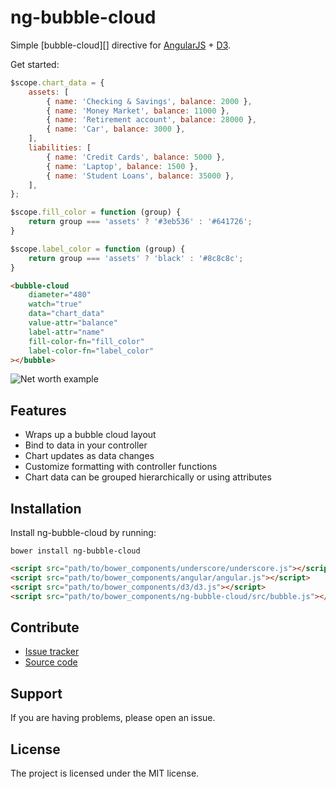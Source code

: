 ng-bubble-cloud
===============

Simple [bubble-cloud][] directive for [AngularJS][] + [D3][]. 

Get started:

```js
$scope.chart_data = {
    assets: [
        { name: 'Checking & Savings', balance: 2000 },
        { name: 'Money Market', balance: 11000 },
        { name: 'Retirement account', balance: 28000 },
        { name: 'Car', balance: 3000 },
    ],
	liabilities: [
        { name: 'Credit Cards', balance: 5000 },
        { name: 'Laptop', balance: 1500 },
        { name: 'Student Loans', balance: 35000 },
    ],
};

$scope.fill_color = function (group) {
    return group === 'assets' ? '#3eb536' : '#641726';
}

$scope.label_color = function (group) {
    return group === 'assets' ? 'black' : '#8c8c8c';
}
```

```html
<bubble-cloud
	diameter="480"
	watch="true"
	data="chart_data"
	value-attr="balance"
	label-attr="name"
	fill-color-fn="fill_color"
	label-color-fn="label_color"
></bubble>
```

![Net worth example][]

Features
--------

- Wraps up a bubble cloud layout
- Bind to data in your controller
- Chart updates as data changes
- Customize formatting with controller functions
- Chart data can be grouped hierarchically or using attributes


Installation
------------

Install ng-bubble-cloud by running:

	bower install ng-bubble-cloud


```html
<script src="path/to/bower_components/underscore/underscore.js"></script>
<script src="path/to/bower_components/angular/angular.js"></script>
<script src="path/to/bower_components/d3/d3.js"></script>
<script src="path/to/bower_components/ng-bubble-cloud/src/bubble.js"></script>
```


Contribute
----------

- [Issue tracker][issues]
- [Source code][source]


Support
-------

If you are having problems, please open an issue.


License
-------

The project is licensed under the MIT license.


[bubble cloud]: http://bl.ocks.org/mbostock/4063269
[AngularJS]: https://angularjs.org/
[D3]: http://d3js.org/
[Net worth example]: http://paulmelnikow.github.io/ng-bubble-cloud/net_worth.png
[issues]: https://github.com/paulmelnikow/ng-bubble-cloud/issues
[source]: https://github.com/paulmelnikow/ng-bubble-cloud
